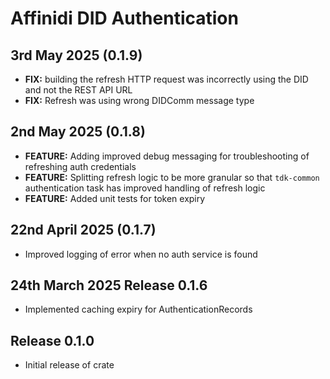 # Affinidi DID Authentication

## 3rd May 2025 (0.1.9)

* **FIX:** building the refresh HTTP request was incorrectly using the DID and
not the REST API URL
* **FIX:** Refresh was using wrong DIDComm message type

## 2nd May 2025 (0.1.8)

* **FEATURE:** Adding improved debug messaging for troubleshooting of refreshing
auth credentials
* **FEATURE:** Splitting refresh logic to be more granular so that `tdk-common`
authentication task
has improved handling of refresh logic
* **FEATURE:** Added unit tests for token expiry

## 22nd April 2025 (0.1.7)

* Improved logging of error when no auth service is found

## 24th March 2025 Release 0.1.6

* Implemented caching expiry for AuthenticationRecords

## Release 0.1.0

* Initial release of crate
